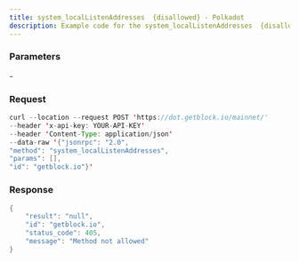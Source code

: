 ```yaml
---
title: system_localListenAddresses  {disallowed} - Polkadot
description: Example code for the system_localListenAddresses  {disallowed} json-rpc method. Сomplete guide on how to use system_localListenAddresses  {disallowed} json-rpc in GetBlock.io Web3 documentation.
---
```


### Parameters


\-

### Request

``` java
curl --location --request POST 'https://dot.getblock.io/mainnet/' 
--header 'x-api-key: YOUR-API-KEY' 
--header 'Content-Type: application/json' 
--data-raw '{"jsonrpc": "2.0",
"method": "system_localListenAddresses",
"params": [],
"id": "getblock.io"}'
```

###  Response

``` java
{
    "result": "null",
    "id": "getblock.io",
    "status_code": 405,
    "message": "Method not allowed"
}
```

